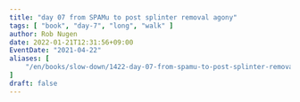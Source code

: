 ```yaml
---
title: "day 07 from SPAMu to post splinter removal agony"
tags: [ "book", "day-7", "long", "walk" ]
author: Rob Nugen
date: 2022-01-21T12:31:56+09:00
EventDate: "2021-04-22"
aliases: [
    "/en/books/slow-down/1422-day-07-from-spamu-to-post-splinter-removal-agony",
]
draft: false
---
```


<img
src="https://b.robnugen.com/quests/walk-to-niigata/2021/en_route/day-07/2021_apr_22_1725_splinter_coins_for_scale.jpg"
alt=""
class="title" />
